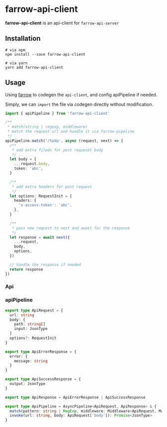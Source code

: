# farrow-api-client

**farrow-api-client** is an api-client for `farrow-api-server`

## Installation

```shell
# via npm
npm install --save farrow-api-client

# via yarn
yarn add farrow-api-client
```

## Usage

Using [farrow](../farrow/README.md#example) to codegen the `api-client`, and config apiPipeline if needed.

Simply, we can `import` the file via codegen directly without modification.

```typescript
import { apiPipeline } from 'farrow-api-client'

/**
 * match(string | regexp, middleware)
 * match the request url and handle it via farrow-pipeline
 */
apiPipeline.match('/todo', async (request, next) => {
  /**
   * add extra fileds for post requeset body
   */
  let body = {
    ...request.body,
    token: 'abc',
  }

  /**
   * add extra headers for post request
   */
  let options: RequestInit = {
    headers: {
      'x-access-token': 'abc',
    },
  }

  /**
   * pass new request to next and await for the response
   */
  let response = await next({
    ...request,
    body,
    options,
  })

  // handle the response if needed
  return response
})
```

### Api

### apiPipeline

```typescript
export type ApiRequest = {
  url: string
  body: {
    path: string[]
    input: JsonType
  }
  options?: RequestInit
}

export type ApiErrorResponse = {
  error: {
    message: string
  }
}

export type ApiSuccessResponse = {
  output: JsonType
}

export type ApiResponse = ApiErrorResponse | ApiSuccessResponse

export type ApiPipeline = AsyncPipeline<ApiRequest, ApiResponse> & {
  match(pattern: string | RegExp, middleware: Middleware<ApiRequest, MaybeAsync<ApiResponse>>): void
  invoke(url: string, body: ApiRequest['body']): Promise<JsonType>
}
```
